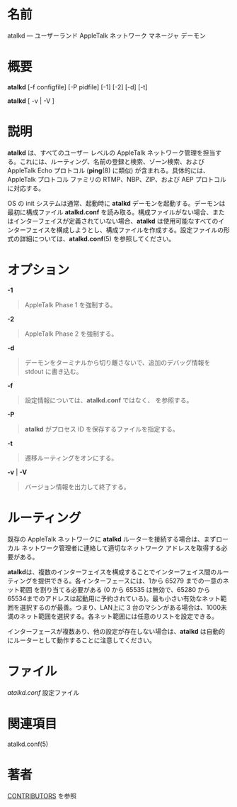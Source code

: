 # 名前

atalkd — ユーザーランド AppleTalk ネットワーク マネージャ デーモン

# 概要

**atalkd** [-f configfile] [-P pidfile] [-1] [-2] [-d] [-t]

**atalkd** [ -v | -V ]

# 説明

**atalkd** は、すべてのユーザー レベルの AppleTalk ネットワーク管理を担当する。これには、ルーティング、名前の登録と検索、ゾーン検索、および AppleTalk Echo プロトコル (**ping**(8) に類似)  が含まれる。具体的には、AppleTalk プロトコル ファミリの RTMP、NBP、ZIP、および AEP プロトコルに対応する。

OS の init システムは通常、起動時に **atalkd** デーモンを起動する。デーモンは最初に構成ファイル **atalkd.conf**
を読み取る。構成ファイルがない場合、またはインターフェイスが定義されていない場合、**atalkd**
は使用可能なすべてのインターフェイスを構成しようとし、構成ファイルを作成する。設定ファイルの形式の詳細については、**atalkd.conf**(5)
を参照してください。

# オプション

**-1**

> AppleTalk Phase 1 を強制する。

**-2**

> AppleTalk Phase 2 を強制する。

**-d**

> デーモンをターミナルから切り離さないで、追加のデバッグ情報を stdout
に書き込む。

**-f** <configfile>

> 設定情報については、**atalkd.conf** ではなく、<configfile>
を参照する。

**-P** <pidfile>

> **atalkd** がプロセス ID を保存するファイルを指定する。

**-t**

> 遷移ルーティングをオンにする。

**-v** | **-V**

> バージョン情報を出力して終了する。

# ルーティング

既存の AppleTalk ネットワークに **atalkd** ルーターを接続する場合は、まずローカル ネットワーク管理者に連絡して適切なネットワーク
アドレスを取得する必要がある。

**atalkd**は、複数のインターフェイスを構成することでインターフェイス間のルーティングを提供できる。各インターフェースには、1から 65279 までの一意のネット範囲 を割り当てる必要がある (0 から 65535 は無効で、65280 から 65534までのアドレスは起動用に予約されている)。最も小さい有効なネット範囲を選択するのが最善。つまり、LAN上に 3 台のマシンがある場合は、1000未満のネット範囲を選択する。各ネット範囲には任意のリストを設定できる。

インターフェースが複数あり、他の設定が存在しない場合は、**atalkd** は自動的にルーターとして動作することに注意してください。

# ファイル

*atalkd.conf* 設定ファイル

# 関連項目

atalkd.conf(5)

# 著者

[CONTRIBUTORS](https://netatalk.io/contributors) を参照
